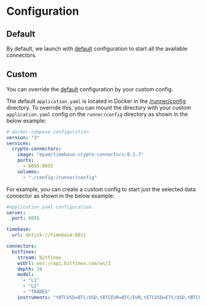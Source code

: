 



# Configuration 

## Default 

By default, we launch with [default](https://raw.githubusercontent.com/epam/TimebaseCryptoConnectors/main/java/runner/src/main/docker/application.yaml) configuration to start all the available connectors.

## Custom 

You can override the [default](https://raw.githubusercontent.com/epam/TimebaseCryptoConnectors/main/java/runner/src/main/docker/application.yaml) configuration by your custom config. 

The default `application.yaml` is located in Docker in the [/runner/config](https://github.com/epam/TimebaseCryptoConnectors/blob/76ee7a34e1eaa0b68f36227d0ae19ff428ff6436/java/runner/src/main/docker/Dockerfile#L40) directory. To override this, you can mount the directory with your custom `application.yaml` config on the `runner/config` directory as shown in the below example:  

```yaml
# docker-compose configuration
version: "3"
services:
  crypto-connectors:
    image: "epam/timebase-crypto-connectors:0.1.7"
    ports:
      - 8055:8055
    volumes:
      - "./config:/runner/config"
```

For example, you can create a custom config to start just the selected data connector as shown in the below example:

```yaml
#application.yaml configuration
server:
  port: 8055

timebase:
  url: dxtick://timebase:8011

connectors:
  bitfinex:
    stream: bitfinex
    wsUrl: wss://api.bitfinex.com/ws/2
    depth: 20
    model:
      - "L1"
      - "L2"
      - "TRADES"
    instruments: "tBTCUSD=BTC/USD,tBTCEUR=BTC/EUR,tETCUSD=ETC/USD,tBTCF0:USTF0=BTCPC"
```
